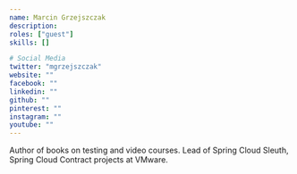 ```yaml
---
name: Marcin Grzejszczak
description: 
roles: ["guest"]
skills: []

# Social Media
twitter: "mgrzejszczak"
website: ""
facebook: ""
linkedin: ""
github: ""
pinterest: ""
instagram: ""
youtube: ""
---
```

<!-- markdownlint-disable MD041-->
Author of books on testing and video courses. Lead of Spring Cloud Sleuth, Spring Cloud Contract projects at VMware.

<!--more-->
